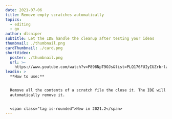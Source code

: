 ```yaml
---
date: 2021-07-06
title: Remove empty scratches automatically
topics:
  - editing
  - go
author: dlsniper
subtitle: Let the IDE handle the cleanup after testing your ideas
thumbnail: ./thumbnail.png
cardThumbnail: ./card.png
shortVideo:
  poster: ./thumbnail.png
  url: >-
    https://www.youtube.com/watch?v=P898NpT9OJs&list=PLQ176FUIyIUZrbrlz4AY1V8VzBJKZyVlW&index=103
leadin: >
  **How to use:**


  Remove all the contents of a scratch file the close it. The IDE will
  automatically remove it.


  <span class="tag is-rounded">New in 2021.2</span>
---
```


